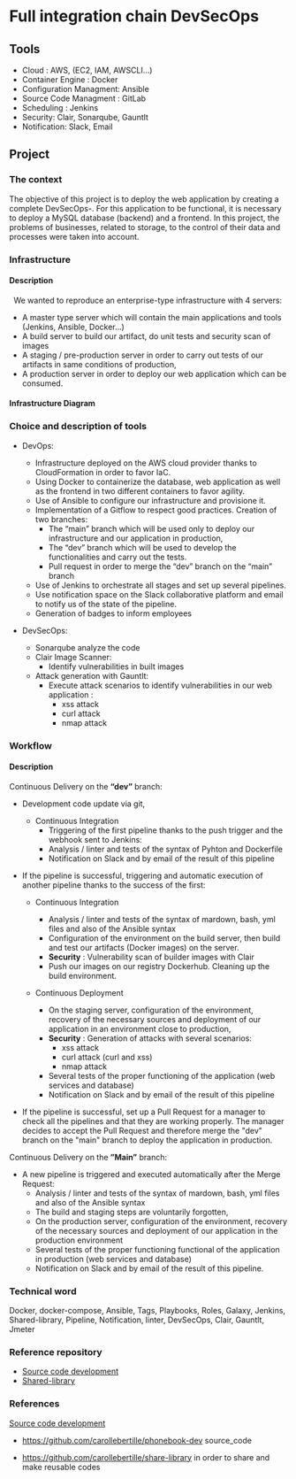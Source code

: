 # Full integration chain DevSecOps
## Tools 

- Cloud : AWS, (EC2, IAM, AWSCLI...)
- Container Engine : Docker
- Configuration Managment: Ansible
- Source Code Managment : GitLab
- Scheduling : Jenkins
- Security: Clair, Sonarqube, Gauntlt
- Notification: Slack, Email

## Project 

### The context
                
The objective of this project is to deploy the web application by creating a complete DevSecOps-. For this application to be functional, it is necessary to deploy a MySQL database (backend) and a frontend.
In this project, the problems of businesses, related to storage, to the control of their data and processes were taken into account.

### Infrastructure

#### Description
 
We wanted to reproduce an enterprise-type infrastructure with 4 servers:
- A master type server which will contain the main applications and tools (Jenkins, Ansible, Docker…)
- A build server to build our artifact, do unit tests and security scan of images
- A staging / pre-production server in order to carry out tests of our artifacts in same conditions of production,
- A production server in order to deploy our web application which can be consumed.

#### Infrastructure Diagram



### Choice and description of tools

+ DevOps:
  + Infrastructure deployed on the AWS cloud provider thanks to CloudFormation in order to favor IaC.
  + Using Docker to containerize the database, web application as well as the frontend in two different containers to favor agility.
  + Use of Ansible to configure our infrastructure and provisione it.
  + Implementation of a Gitflow to respect good practices. Creation of two branches:
    + The “main” branch which will be used only to deploy our infrastructure and our application in production,
    + The “dev” branch which will be used to develop the functionalities and carry out the tests.
    + Pull request in order to merge the “dev” branch on the “main” branch
  + Use of Jenkins to orchestrate all stages and set up several pipelines.
  + Use notification space on the Slack collaborative platform and email to notify us of the state of the pipeline.
  + Generation of badges to inform employees

+ DevSecOps:
  + Sonarqube analyze the code
  + Clair Image Scanner:
    + Identify vulnerabilities in built images
  + Attack generation with Gauntlt:
    + Execute attack scenarios to identify vulnerabilities in our web application :
      + xss attack
      + curl attack
      + nmap attack

### Workflow

#### Description

Continuous Delivery on the **“dev”** branch:
+ Development code update via git,
  + Continuous Integration
    + Triggering of the first pipeline thanks to the push trigger and the webhook sent to Jenkins:
    + Analysis / linter and tests of the syntax of Pyhton and Dockerfile
    + Notification on Slack and by email of the result of this pipeline

+ If the pipeline is successful, triggering and automatic execution of another pipeline thanks to the success of the first:
  + Continuous Integration
     + Analysis / linter and tests of the syntax of mardown, bash, yml files and also of the Ansible syntax
     + Configuration of the environment on the build server, then build and test our artifacts (Docker images) on the server.
     + **Security** : Vulnerability scan of builder images with Clair
     + Push our images on our  registry Dockerhub. Cleaning up the build environment.
     
  + Continuous Deployment
     + On the staging server, configuration of the environment, recovery of the necessary sources and deployment of our application in an environment close to production,
     + **Security** : Generation of attacks with several scenarios:
       + xss attack
       + curl attack (curl and xss)
       + nmap attack
     + Several tests of the proper functioning of the application (web services and database)
     + Notification on Slack and by email of the result of this pipeline

+ If the pipeline is successful, set up a Pull Request for a manager to check all the pipelines and that they are working properly.
The manager decides to accept the Pull Request and therefore merge the "dev" branch on the "main" branch to deploy the application in production.

Continuous Delivery on the **”Main”** branch:
+ A new pipeline is triggered and executed automatically after the Merge Request:
  + Analysis / linter and tests of the syntax of mardown, bash, yml files and also of the Ansible syntax
  + The build and staging steps are voluntarily forgotten,
  + On the production server, configuration of the environment, recovery of the necessary sources and deployment of our application in the production environment
  + Several tests of the proper functioning functional of the application in production (web services and database)
  + Notification on Slack and by email of the result of this pipeline.


### Technical word

Docker, docker-compose, Ansible, Tags, Playbooks, Roles, Galaxy, Jenkins, Shared-library, Pipeline, Notification, linter, DevSecOps, Clair, Gauntlt, Jmeter

### Reference repository

+ [Source code development](https://github.com/carollebertille/devsecops-phonebook/tree/develop/phonebook-application "Source code development")
+ [Shared-library](https://github.com/samiamoura/devsecops-phonebook/tree/master/shared-library "Shared-library")
  
### References
[Source code development](https://github.com/carollebertille/phonebook-dev "Source code development")
* https://github.com/carollebertille/phonebook-dev source_code

* https://github.com/carollebertille/share-library in order to share and make reusable codes
